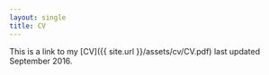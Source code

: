```yaml
---
layout: single
title: CV
---
```


This is a link to my [CV]({{ site.url }}/assets/cv/CV.pdf) last updated September 2016.
